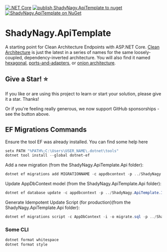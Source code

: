 [![.NET Core](https://github.com/ShadyNagy/ShadyNagy.ApiTemplate/workflows/.NET%20Core/badge.svg)](https://github.com/ShadyNagy/ShadyNagy.ApiTemplate/actions)
[![publish ShadyNagy.ApiTemplate to nuget](https://github.com/ShadyNagy/ShadyNagy.ApiTemplate/actions/workflows/publish.yml/badge.svg)](https://github.com/ShadyNagy/ShadyNagy.ApiTemplate/actions/workflows/publish.yml)
[![ShadyNagy.ApiTemplate on NuGet](https://img.shields.io/nuget/v/ShadyNagy.ApiTemplate?label=ShadyNagy.ApiTemplate)](https://www.nuget.org/packages/ShadyNagy.ApiTemplate/)

# ShadyNagy.ApiTemplate

A starting point for Clean Architecture Endpoints with ASP.NET Core. [Clean Architecture](https://8thlight.com/blog/uncle-bob/2012/08/13/the-clean-architecture.html) is just the latest in a series of names for the same loosely-coupled, dependency-inverted architecture. You will also find it named [hexagonal](http://alistair.cockburn.us/Hexagonal+architecture), [ports-and-adapters](http://www.dossier-andreas.net/software_architecture/ports_and_adapters.html), or [onion architecture](http://jeffreypalermo.com/blog/the-onion-architecture-part-1/).

## Give a Star! :star:
If you like or are using this project to learn or start your solution, please give it a star. Thanks!

Or if you're feeling really generous, we now support GitHub sponsorships - see the button above.

## EF Migrations Commands

Ensure the tool EF was already installed. You can find some help here
```powershell
setx PATH "%PATH%;C:\Users\USER_NAME\.dotnet\tools" 
dotnet tool install --global dotnet-ef
```

Add a new migration (from the ShadyNagy.ApiTemplate.Api folder):

```powershell
dotnet ef migrations add MIGRATIONNAME -c appdbcontext -p ../ShadyNagy.ApiTemplate.Infrastructure/ShadyNagy.ApiTemplate.Infrastructure.csproj -s ShadyNagy.ApiTemplate.Api.csproj -o Data/Migrations
```

Update AppDbContext model (from the ShadyNagy.ApiTemplate.Api folder):

```powershell
dotnet ef database update -c appdbcontext -p ../ShadyNagy.ApiTemplate.Infrastructure/ShadyNagy.ApiTemplate.Infrastructure.csproj -s ShadyNagy.ApiTemplate.Api.csproj
```

Generate Idempotent Update Script (for production)(from the ShadyNagy.ApiTemplate.Api folder):

```powershell
dotnet ef migrations script -c AppDbContext -i -o migrate.sql -p ../ShadyNagy.ApiTemplate.Infrastructure/ShadyNagy.ApiTemplate.Infrastructure.csproj -s ShadyNagy.ApiTemplate.Api.csproj
```

### Some CLI
```powershell
dotnet format whitespace
dotnet format style
```
